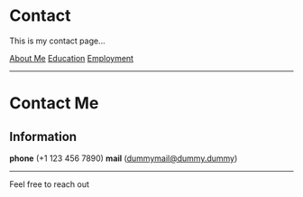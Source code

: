 # Contact

This is my contact page...

[About Me](index)
[Education](education)
[Employment](employment)

---

# Contact Me

## Information
**phone** (+1 123 456 7890)
**mail** (dummymail@dummy.dummy)

---

Feel free to reach out
